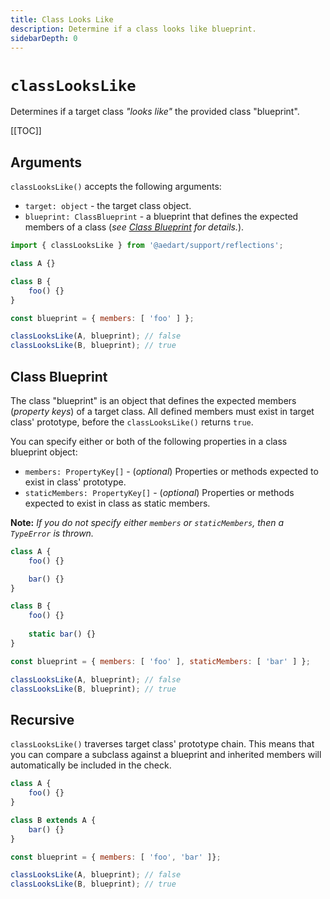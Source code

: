 ```yaml
---
title: Class Looks Like
description: Determine if a class looks like blueprint.
sidebarDepth: 0
---
```


# `classLooksLike` <Badge type="tip" text="Available since v0.9" vertical="middle" />

Determines if a target class _"looks like"_ the provided class "blueprint".

[[TOC]]

## Arguments

`classLooksLike()` accepts the following arguments:

- `target: object` - the target class object.
- `blueprint: ClassBlueprint` - a blueprint that defines the expected members of a class (_see [Class Blueprint](#class-blueprint) for details._). 

```js
import { classLooksLike } from '@aedart/support/reflections';

class A {}

class B {
    foo() {}
}

const blueprint = { members: [ 'foo' ] };

classLooksLike(A, blueprint); // false
classLooksLike(B, blueprint); // true
```

## Class Blueprint

The class "blueprint" is an object that defines the expected members (_property keys_) of a target class.
All defined members must exist in target class' prototype, before the `classLooksLike()` returns `true`. 

You can specify either or both of the following properties in a class blueprint object:

- `members: PropertyKey[]` - (_optional_) Properties or methods expected to exist in class' prototype.
- `staticMembers: PropertyKey[]` - (_optional_) Properties or methods expected to exist in class as static members.

**Note:** _If you do not specify either `members` or `staticMembers`, then a `TypeError` is thrown._

```js
class A {
    foo() {}

    bar() {}
}

class B {
    foo() {}
    
    static bar() {}
}

const blueprint = { members: [ 'foo' ], staticMembers: [ 'bar' ] };

classLooksLike(A, blueprint); // false
classLooksLike(B, blueprint); // true
```

## Recursive

`classLooksLike()` traverses target class' prototype chain. This means that you can compare a subclass against a blueprint
and inherited members will automatically be included in the check.

```js
class A {
    foo() {}
}

class B extends A {
    bar() {}
}

const blueprint = { members: [ 'foo', 'bar' ]};

classLooksLike(A, blueprint); // false
classLooksLike(B, blueprint); // true
```
